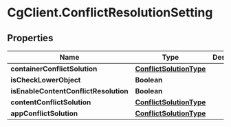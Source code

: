 # CgClient.ConflictResolutionSetting

## Properties

Name | Type | Description | Notes
------------ | ------------- | ------------- | -------------
**containerConflictSolution** | [**ConflictSolutionType**](ConflictSolutionType.md) |  | [optional] 
**isCheckLowerObject** | **Boolean** |  | [optional] 
**isEnableContentConflictResolution** | **Boolean** |  | [optional] 
**contentConflictSolution** | [**ConflictSolutionType**](ConflictSolutionType.md) |  | [optional] 
**appConflictSolution** | [**ConflictSolutionType**](ConflictSolutionType.md) |  | [optional] 


